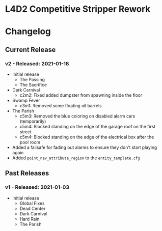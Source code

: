 # L4D2 Competitive Stripper Rework
# Changelog

## Current Release
### v2 - Released: 2021-01-18
* Initial release
    * The Passing
	* The Sacrifice
* Dark Carnival
    * c2m2: Fixed added dumpster from spawning inside the floor
* Swamp Fever
    * c3m1: Removed some floating oil barrels
* The Parish
    * c5m3: Removed the blue coloring on disabled alarm cars (temporarily)
	* c5m4: Blocked standing on the edge of the garage roof on the first street
	* c5m4: Blocked standing on the edge of the electrical box after the pool room
* Added a failsafe for fading out alarms to ensure they don't start playing again
* Added `point_nav_attribute_region` to the `entity_template.cfg`

## Past Releases
### v1 - Released: 2021-01-03
* Initial release
    * Global Fixes
	* Dead Center
	* Dark Carnival
	* Hard Rain
	* The Parish